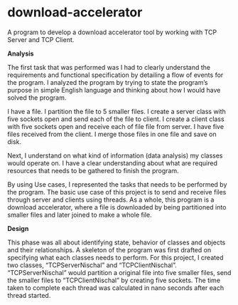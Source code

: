 # download-accelerator

A program to develop a download accelerator tool by working with TCP Server and
TCP Client.

**Analysis**

The first task that was performed was I had to clearly understand the requirements
and functional specification by detailing a flow of events for the program. I analyzed
the program by trying to state the program’s purpose in simple English language and
thinking about how I would have solved the program.

I have a file. I partition the file to 5 smaller files.
I create a server class with five sockets open and send each of the file to client.
I create a client class with five sockets open and receive each of file file from server.
I have five files received from the client. I merge those files in one file and save on
disk.

Next, I understand on what kind of information (data analysis) my classes would
operate on. I have a clear understanding about what are required resources that
needs to be gathered to finish the program.

By using Use cases, I represented the tasks that needs to be performed by the
program. The basic use case of this project is to send and receive files through server
and clients using threads. As a whole, this program is a download accelerator, where a
file is downloaded by being partitioned into smaller files and later joined to make a
whole file.

**Design**

This phase was all about identifying state, behavior of classes and objects and their
relationships. A skeleton of the program was first drafted on specifying what each
classes needs to perform. For this project, I created two classes, “TCPServerNischal”
and “TCPClientNischal”. “TCPServerNischal” would partition a original file into five
smaller files, send the smaller files to “TCPClientNischal” by creating five sockets.
The time taken to complete each thread was calculated in nano seconds after each
thread started.
